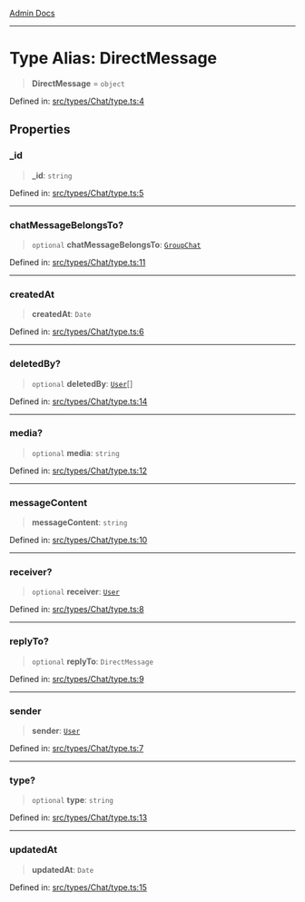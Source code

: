 [Admin Docs](/)

***

# Type Alias: DirectMessage

> **DirectMessage** = `object`

Defined in: [src/types/Chat/type.ts:4](https://github.com/PalisadoesFoundation/talawa-admin/blob/main/src/types/Chat/type.ts#L4)

## Properties

### \_id

> **\_id**: `string`

Defined in: [src/types/Chat/type.ts:5](https://github.com/PalisadoesFoundation/talawa-admin/blob/main/src/types/Chat/type.ts#L5)

***

### chatMessageBelongsTo?

> `optional` **chatMessageBelongsTo**: [`GroupChat`](GroupChat.md)

Defined in: [src/types/Chat/type.ts:11](https://github.com/PalisadoesFoundation/talawa-admin/blob/main/src/types/Chat/type.ts#L11)

***

### createdAt

> **createdAt**: `Date`

Defined in: [src/types/Chat/type.ts:6](https://github.com/PalisadoesFoundation/talawa-admin/blob/main/src/types/Chat/type.ts#L6)

***

### deletedBy?

> `optional` **deletedBy**: [`User`](../../../User/type/type-aliases/User.md)[]

Defined in: [src/types/Chat/type.ts:14](https://github.com/PalisadoesFoundation/talawa-admin/blob/main/src/types/Chat/type.ts#L14)

***

### media?

> `optional` **media**: `string`

Defined in: [src/types/Chat/type.ts:12](https://github.com/PalisadoesFoundation/talawa-admin/blob/main/src/types/Chat/type.ts#L12)

***

### messageContent

> **messageContent**: `string`

Defined in: [src/types/Chat/type.ts:10](https://github.com/PalisadoesFoundation/talawa-admin/blob/main/src/types/Chat/type.ts#L10)

***

### receiver?

> `optional` **receiver**: [`User`](../../../User/type/type-aliases/User.md)

Defined in: [src/types/Chat/type.ts:8](https://github.com/PalisadoesFoundation/talawa-admin/blob/main/src/types/Chat/type.ts#L8)

***

### replyTo?

> `optional` **replyTo**: `DirectMessage`

Defined in: [src/types/Chat/type.ts:9](https://github.com/PalisadoesFoundation/talawa-admin/blob/main/src/types/Chat/type.ts#L9)

***

### sender

> **sender**: [`User`](../../../User/type/type-aliases/User.md)

Defined in: [src/types/Chat/type.ts:7](https://github.com/PalisadoesFoundation/talawa-admin/blob/main/src/types/Chat/type.ts#L7)

***

### type?

> `optional` **type**: `string`

Defined in: [src/types/Chat/type.ts:13](https://github.com/PalisadoesFoundation/talawa-admin/blob/main/src/types/Chat/type.ts#L13)

***

### updatedAt

> **updatedAt**: `Date`

Defined in: [src/types/Chat/type.ts:15](https://github.com/PalisadoesFoundation/talawa-admin/blob/main/src/types/Chat/type.ts#L15)
